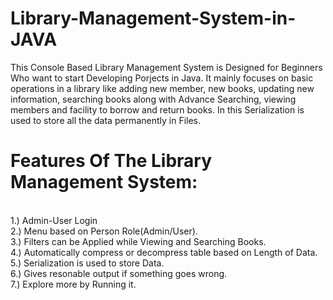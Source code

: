 # Library-Management-System-in-JAVA

This Console Based Library Management System is Designed for Beginners Who want to start Developing Porjects in Java. It mainly focuses on basic operations in a library like adding new member, new books, updating new information, searching books along with Advance Searching, viewing members and facility to borrow and return books. In this Serialization is used to store all the data permanently in Files.

# Features Of The Library Management System:
<br />1.) Admin-User Login
<br />2.) Menu based on Person Role(Admin/User).
<br />3.) Filters can be Applied while Viewing and Searching Books.
<br />4.) Automatically compress or decompress table based on Length of Data.
<br />5.) Serialization is used to store Data.
<br />6.) Gives resonable output if something goes wrong.
<br />7.) Explore more by Running it.
